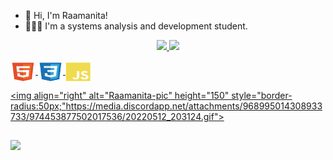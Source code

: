 - 👋 Hi, I'm Raamanita!
- 👩🏻‍💻 I'm a systems analysis and development student.


<!---
Raamanita/Raamanita is a ✨ special ✨ repository because its `README.md` (this file) appears on your GitHub profile.
You can click the Preview link to take a look at your changes.
--->


<div align="center">
  <a href="https://github.com/Raamanita">
  <img height="180em" src="https://github-readme-stats.vercel.app/api?username=raamanita&show_icons=true&theme=radical&include_all_commits=true&count_private=true"/>
  <img height="180em" src="https://github-readme-stats.vercel.app/api/top-langs/?username=raamanita&layout=compact&langs_count=7&theme=radical"/>
    
</div>
<div style="display: inline_block"><br>
  <img align="center" alt="Raamanita-HTML" height="30" width="40" src="https://raw.githubusercontent.com/devicons/devicon/master/icons/html5/html5-original.svg">
  <img align="center" alt="Raamanita-CSS" height="30" width="40" src="https://raw.githubusercontent.com/devicons/devicon/master/icons/css3/css3-original.svg">
  <img align="center" alt="Raamanita-Js" height="30" width="40" src="https://raw.githubusercontent.com/devicons/devicon/master/icons/javascript/javascript-plain.svg">

  <img align="right" alt="Raamanita-pic" height="150" style="border-radius:50px;"https://media.discordapp.net/attachments/968995014308933733/974453877502017536/20220512_203124.gif">
  
  ##
 
<div> 
  
  <a href="https://www.linkedin.com/in/raamanita-rodrigues-8604b1234/" target="_blank"><img src="https://img.shields.io/badge/-LinkedIn-%230077B5?style=for-the-badge&logo=linkedin&logoColor=white" target="_blank"></a> 
 
                    
 
</div>
